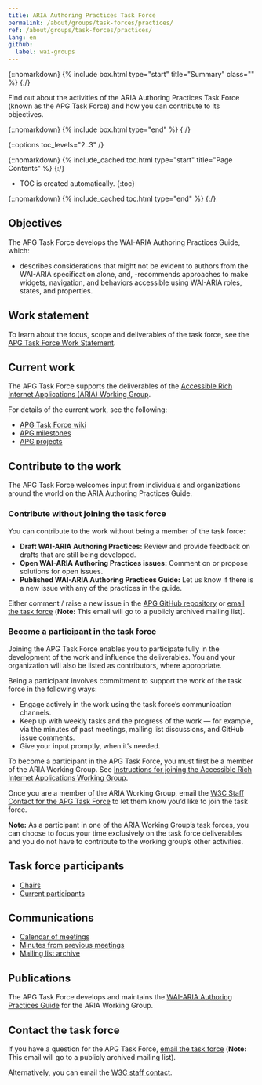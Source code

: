 ```yaml
---
title: ARIA Authoring Practices Task Force
permalink: /about/groups/task-forces/practices/
ref: /about/groups/task-forces/practices/
lang: en
github:
  label: wai-groups
---
```


{::nomarkdown}
{% include box.html type="start" title="Summary" class="" %}
{:/}

Find out about the activities of the ARIA Authoring Practices Task Force (known as the APG Task Force) and how you can contribute to its objectives.

{::nomarkdown}
{% include box.html type="end" %}
{:/}

{::options toc_levels="2..3" /}

{::nomarkdown}
{% include_cached toc.html type="start" title="Page Contents" %}
{:/}

-   TOC is created automatically.
{:toc}

{::nomarkdown}
{% include_cached toc.html type="end" %}
{:/}

## Objectives

The APG Task Force develops the WAI-ARIA Authoring Practices Guide, which:

- describes considerations that might not be evident to authors from the WAI-ARIA specification alone, and,
-recommends approaches to make widgets, navigation, and behaviors accessible using WAI-ARIA roles, states, and properties.

## Work statement

To learn about the focus, scope and deliverables of the task force, see the [APG Task Force Work Statement](/about/groups/task-forces/practices/work-statement/).

## Current work

The APG Task Force supports the deliverables of the [Accessible Rich Internet Applications (ARIA) Working Group](/about/groups/ariawg/).

For details of the current work, see the following: 
* [APG Task Force wiki](https://github.com/w3c/aria-practices/wiki)
* [APG milestones](https://github.com/w3c/aria-practices/milestones)
* [APG projects](https://github.com/w3c/aria-practices/projects)

## Contribute to the work

The APG Task Force welcomes input from individuals and organizations around the world on the ARIA Authoring Practices Guide.

### Contribute without joining the task force

You can contribute to the work without being a member of the task force:

- **Draft WAI-ARIA Authoring Practices:** Review and provide feedback on drafts that are still being developed.
- **Open WAI-ARIA Authoring Practices issues:** Comment on or propose solutions for open issues.
- **Published WAI-ARIA Authoring Practices Guide:** Let us know if there is a new issue with any of the practices in the guide.

Either comment / raise a new issue in the [APG GitHub repository](https://github.com/w3c/aria-practices/issues) or [email the task force](mailto:public-aria-practices@w3.org) (<strong>Note:</strong> This email will go to a publicly archived mailing list).

### Become a participant in the task force

Joining the APG Task Force enables you to participate fully in the development of the work and influence the deliverables. You and your organization will also be listed as contributors, where appropriate.

Being a participant involves commitment to support the work of the task force in the following ways:

* Engage actively in the work using the task force’s communication channels.
* Keep up with weekly tasks and the progress of the work &mdash; for example, via the minutes of past meetings, mailing list discussions, and GitHub issue comments.
* Give your input promptly, when it’s needed.

To become a participant in the APG Task Force, you must first be a member of the ARIA Working Group. See [Instructions for joining the Accessible Rich Internet Applications Working Group](https://www.w3.org/groups/wg/aria/instructions/).

Once you are a member of the ARIA Working Group, email the [W3C Staff Contact for the APG Task Force](https://www.w3.org/groups/tf/aria-practices/participants/#staff) to let them know you’d like to join the task force.

**Note:** As a participant in one of the ARIA Working Group’s task forces, you can choose to focus your time exclusively on the task force deliverables and you do not have to contribute to the working group’s other activities.

## Task force participants

* [Chairs](https://www.w3.org/groups/tf/aria-practices/participants/#chairs)
* [Current participants](https://www.w3.org/groups/tf/aria-practices/participants/#participants)

## Communications

* [Calendar of meetings](https://www.w3.org/groups/tf/aria-practices/calendar/)
* [Minutes from previous meetings](/about/groups/task-forces/practices/minutes/)
* [Mailing list archive](https://lists.w3.org/Archives/Public/public-aria-practices/)

## Publications

The APG Task Force develops and maintains the [WAI-ARIA Authoring Practices Guide](https://www.w3.org/WAI/ARIA/apg/) for the ARIA Working Group.

## Contact the task force

If you have a question for the APG Task Force, [email the task force](mailto:public-aria-practices@w3.org) (<strong>Note:</strong> This email will go to a publicly archived mailing list).

Alternatively, you can email the [W3C staff contact](https://www.w3.org/groups/tf/aria-practices/participants/#staff).
